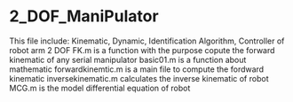 # 2_DOF_ManiPulator
This file include: Kinematic, Dynamic, Identification Algorithm, Controller of robot arm 2 DOF
FK.m is a function with the purpose copute the forward kinematic of any serial manipulator
basic01.m is a function about mathematic
forwardkinemtic.m is a main file to compute the fordward kinematic
inversekinematic.m calculates the inverse kinematic of robot
MCG.m is the model differential equation of robot
